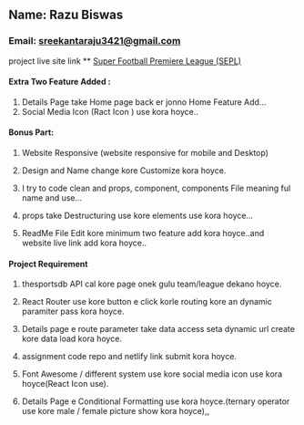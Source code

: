 ## Name: Razu Biswas
### Email: sreekantaraju3421@gmail.com


project live site link **
[Super Football Premiere League (SEPL)](https://react-router-raju.netlify.app/)

#### Extra Two Feature Added : 
1. Details Page take Home page back er jonno Home Feature Add...
2. Social Media Icon (Ract Icon ) use kora hoyce..
#### Bonus Part: 

1. Website Responsive (website responsive for mobile and Desktop)
2. Design and Name change kore Customize kora hoyce.

3. I try to code clean and props, component, components File meaning ful name and use...

4. props take Destructuring use kore elements use kora hoyce...
5. ReadMe File Edit kore minimum two feature add kora hoyce..and website live link add kora hoyce..
#### Project Requirement
1. thesportsdb API cal kore page  onek gulu team/league dekano hoyce.
2. React Router use kore button e click korle routing kore an dynamic paramiter pass kora hoyce.
3. Details page  e route parameter take data access seta dynamic url create kore data load kora hoyce.
4.  assignment code repo and netlify link submit kora hoyce.
5. Font Awesome / different system use kore social media icon use kora hoyce(React Icon use).

6. Details Page e Conditional Formatting use kora hoyce.(ternary operator use kore male / female picture show kora hoyce),,
